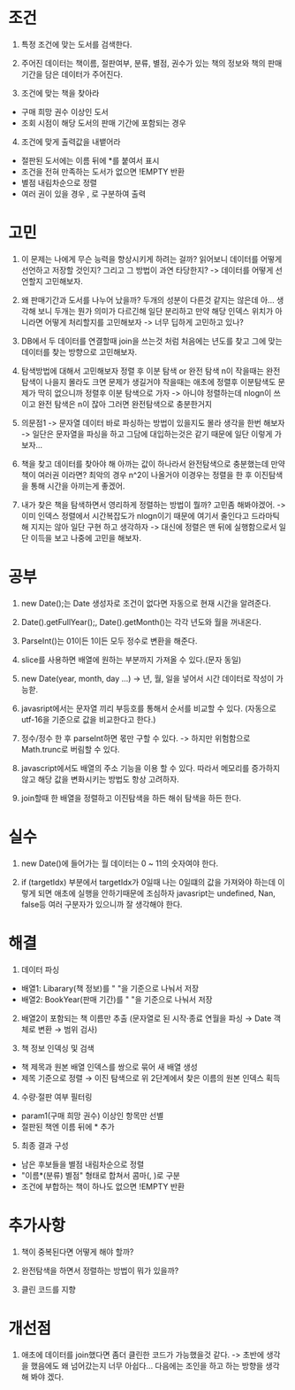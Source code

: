 # 조건

1. 특정 조건에 맞는 도서를 검색한다.

2. 주어진 데이터는 책이름, 절판여부, 분류, 별점, 권수가 있는 책의 정보와 책의 판매기간을 담은 데이터가 주어진다.

3. 조건에 맞는 책을 찾아라
  - 구매 희망 권수 이상인 도서
  - 조회 시점이 해당 도서의 판매 기간에 포함되는 경우

4. 조건에 맞게 출력값을 내뱉어라
  - 절판된 도서에는 이름 뒤에 *를 붙여서 표시
  - 조건을 전혀 만족하는 도서가 없으면 !EMPTY 반환
  - 별점 내림차순으로 정렬
  - 여러 권이 있을 경우 , 로 구분하여 출력

# 고민

1. 이 문제는 나에게 무슨 능력을 향상시키게 하려는 걸까? 읽어보니 데이터를 어떻게 선언하고 저장할 것인지?
그리고 그 방법이 과연 타당한지? 
-> 데이터를 어떻게 선언할지 고민해보자. 

2. 왜 판매기간과 도서를 나누어 났을까? 두개의 성분이 다른것 같지는 않은데 아... 생각해 보니 두개는 뭔가 의미가 다르긴해 
일단 분리하고 만약 해당 인덱스 위치가 아니라면 어떻게 처리할지를 고민해보자 
-> 너무 딥하게 고민하고 있나? 

3. DB에서 두 데이터를 연결할때 join을 쓰는것 처럼 처음에는 년도를 찾고 그에 맞는 데이터를 찾는 방향으로 고민해보자.

4. 탐색방법에 대해서 고민해보자 정렬 후 이분 탐색 or 완전 탐색 n이 작을때는 완전탐색이 나을지 몰라도 크면 
문제가 생길거야 작을때는 애초에 정렬후 이분탐색도 문제가 딱히 없으니까 정렬후 이분 탐색으로 가자
-> 아니야 정렬하는데 nlogn이 쓰이고 완전 탐색은 n이 잖아 그러면 완전탐색으로 충분한거지

5. 의문점1 
-> 문자열 데이터 바로 파싱하는 방법이 있을지도 몰라 생각을 한번 해보자 
-> 일단은 문자열을 파싱을 하고 그담에 대입하는것은 같기 때문에 일단 이렇게 가보자... 

6. 책을 찾고 데이터를 찾아야 해 아까는 값이 하나라서 완전탐색으로 충분했는데 만약 책이 여러권 이라면? 최악의 경우 n^2이 나올거야 
이경우는 정렬을 한 후 이진탐색을 통해 시간을 아끼는게 좋겠어.

7. 내가 찾은 책을 탐색하면서 영리하게 정렬하는 방법이 뭘까? 고민좀 해봐야겠어.
-> 이미 인덱스 정렬에서 시간복잡도가 nlogn이기 때문에 여기서 줄인다고 드라마틱해 지지는 않아 일단 구현 하고 생각하자 
-> 대신에 정렬은 맨 뒤에 실행함으로서 일단 이득을 보고 나중에 고민을 해보자.

# 공부

1. new Date();는 Date 생성자로 조건이 없다면 자동으로 현재 시간을 알려준다.

2. Date().getFullYear();, Date().getMonth()는 각각 년도와 월을 꺼내온다.

3. ParseInt()는 01이든 1이든 모두 정수로 변환을 해준다.

4. slice를 사용하면 배열에 원하는 부분까지 가져올 수 있다.(문자 동일)

5. new Date(year, month, day ...) 
  -> 년, 월, 일을 넣어서 시간 데이터로 작성이 가능핟.

6. javasript에서는 문자열 끼리 부등호를 통해서 순서를 비교할 수 있다. (자동으로 utf-16을 기준으로 값을 비교한다고 한다.)

7. 정수/정수 한 후 parseInt하면 몫만 구할 수 있다. 
-> 하지만 위험함으로 Math.trunc로 버림할 수 있다.

8. javascript에서도 배열의 주소 기능을 이용 할 수 있다. 따라서 메모리를 증가하지 않고 해당 값을 변화시키는 방법도 항상 고려하자.

9. join할때 한 배열을 정렬하고 이진탐색을 하든 해쉬 탐색을 하든 한다. 

# 실수 

1. new Date()에 들어가는 월 데이터는 0 ~ 11의 숫자여야 한다.

2. if (targetIdx) 부분에서 targetIdx가 0일때 나는 0일떄의 값을 가져와야 하는데 이렇게 되면 애초에 실행을 안하기때문에 
조심하자 javasript는 undefined, Nan, false등 여러 구분자가 있으니까 잘 생각해야 한다.

# 해결

1. 데이터 파싱
  
  - 배열1: Libarary(책 정보)를 " "을 기준으로 나눠서 저장
  - 배열2: BookYear(판매 기간)를 " "을 기준으로 나눠서 저장 

2. 배열2이 포함되는 책 이름만 추출 (문자열로 된 시작·종료 연월을 파싱 → Date 객체로 변환 → 범위 검사)

3. 책 정보 인덱싱 및 검색
  
  - 책 제목과 원본 배열 인덱스를 쌍으로 묶어 새 배열 생성
  - 제목 기준으로 정렬 → 이진 탐색으로 위 2단계에서 찾은 이름의 원본 인덱스 획득

4. 수량·절판 여부 필터링

  - param1(구매 희망 권수) 이상인 항목만 선별
  - 절판된 책엔 이름 뒤에 * 추가

5. 최종 결과 구성

  - 남은 후보들을 별점 내림차순으로 정렬
  - "이름*(분류) 별점" 형태로 합쳐서 콤마(, )로 구분
  - 조건에 부합하는 책이 하나도 없으면 !EMPTY 반환


# 추가사항

1. 책이 중복된다면 어떻게 해야 할까?

2. 완전탐색을 하면서 정렬하는 방법이 뭐가 있을까?

3. 클린 코드를 지향

# 개선점 

1. 애초에 데이터를 join했다면 좀더 클린한 코드가 가능했을것 같다.
  -> 초반에 생각을 했음에도 왜 넘어갔는지 너무 아쉽다... 다음에는 조인을 하고 하는 방향을 생각해 봐야 겠다.

  